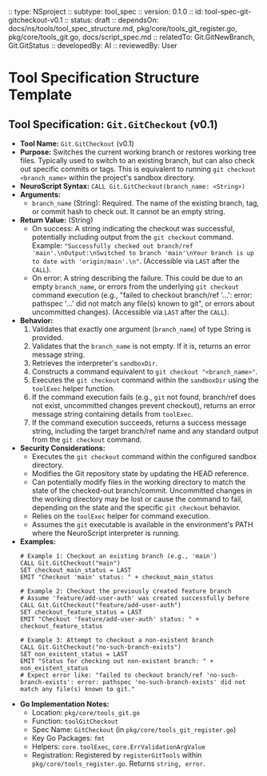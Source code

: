 :: type: NSproject
:: subtype: tool_spec
:: version: 0.1.0
:: id: tool-spec-git-gitcheckout-v0.1
:: status: draft
:: dependsOn: docs/ns/tools/tool_spec_structure.md, pkg/core/tools_git_register.go, pkg/core/tools_git.go, docs/script_spec.md
:: relatedTo: Git.GitNewBranch, Git.GitStatus
:: developedBy: AI
:: reviewedBy: User

# Tool Specification Structure Template

## Tool Specification: `Git.GitCheckout` (v0.1)

* **Tool Name:** `Git.GitCheckout` (v0.1)
* **Purpose:** Switches the current working branch or restores working tree files. Typically used to switch to an existing branch, but can also check out specific commits or tags. This is equivalent to running `git checkout <branch_name>` within the project's sandbox directory.
* **NeuroScript Syntax:** `CALL Git.GitCheckout(branch_name: <String>)`
* **Arguments:**
    * `branch_name` (String): Required. The name of the existing branch, tag, or commit hash to check out. It cannot be an empty string.
* **Return Value:** (String)
    * On success: A string indicating the checkout was successful, potentially including output from the `git checkout` command. Example: `"Successfully checked out branch/ref 'main'.\nOutput:\nSwitched to branch 'main'\nYour branch is up to date with 'origin/main'.\n"`. (Accessible via `LAST` after the `CALL`).
    * On error: A string describing the failure. This could be due to an empty `branch_name`, or errors from the underlying `git checkout` command execution (e.g., "failed to checkout branch/ref '...': error: pathspec '...' did not match any file(s) known to git", or errors about uncommitted changes). (Accessible via `LAST` after the `CALL`).
* **Behavior:**
    1.  Validates that exactly one argument (`branch_name`) of type String is provided.
    2.  Validates that the `branch_name` is not empty. If it is, returns an error message string.
    3.  Retrieves the interpreter's `sandboxDir`.
    4.  Constructs a command equivalent to `git checkout "<branch_name>"`.
    5.  Executes the `git checkout` command within the `sandboxDir` using the `toolExec` helper function.
    6.  If the command execution fails (e.g., `git` not found, branch/ref does not exist, uncommitted changes prevent checkout), returns an error message string containing details from `toolExec`.
    7.  If the command execution succeeds, returns a success message string, including the target branch/ref name and any standard output from the `git checkout` command.
* **Security Considerations:**
    * Executes the `git checkout` command within the configured sandbox directory.
    * Modifies the Git repository state by updating the HEAD reference.
    * Can potentially modify files in the working directory to match the state of the checked-out branch/commit. Uncommitted changes in the working directory may be lost or cause the command to fail, depending on the state and the specific `git checkout` behavior.
    * Relies on the `toolExec` helper for command execution.
    * Assumes the `git` executable is available in the environment's PATH where the NeuroScript interpreter is running.
* **Examples:**
    ```neuroscript
    # Example 1: Checkout an existing branch (e.g., 'main')
    CALL Git.GitCheckout("main")
    SET checkout_main_status = LAST
    EMIT "Checkout 'main' status: " + checkout_main_status

    # Example 2: Checkout the previously created feature branch
    # Assume 'feature/add-user-auth' was created successfully before
    CALL Git.GitCheckout("feature/add-user-auth")
    SET checkout_feature_status = LAST
    EMIT "Checkout 'feature/add-user-auth' status: " + checkout_feature_status

    # Example 3: Attempt to checkout a non-existent branch
    CALL Git.GitCheckout("no-such-branch-exists")
    SET non_existent_status = LAST
    EMIT "Status for checking out non-existent branch: " + non_existent_status
    # Expect error like: "failed to checkout branch/ref 'no-such-branch-exists': error: pathspec 'no-such-branch-exists' did not match any file(s) known to git."
    ```
* **Go Implementation Notes:**
    * Location: `pkg/core/tools_git.go`
    * Function: `toolGitCheckout`
    * Spec Name: `GitCheckout` (in `pkg/core/tools_git_register.go`)
    * Key Go Packages: `fmt`
    * Helpers: `core.toolExec`, `core.ErrValidationArgValue`
    * Registration: Registered by `registerGitTools` within `pkg/core/tools_register.go`. Returns `string, error`.